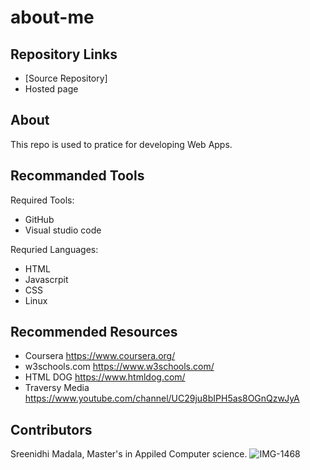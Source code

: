 # about-me

## Repository Links

* [Source Repository] 
* Hosted page

## About
 This repo is used to pratice for developing Web Apps.
 
 ## Recommanded Tools
 
 Required Tools:
 
 * GitHub
 * Visual studio code
 
  Requried Languages:
   * HTML
   * Javascrpit
   * CSS
   * Linux
   
  ## Recommended Resources
  
  * Coursera https://www.coursera.org/
  * w3schools.com https://www.w3schools.com/
  * HTML DOG https://www.htmldog.com/
  * Traversy Media https://www.youtube.com/channel/UC29ju8bIPH5as8OGnQzwJyA
  
  ##  Contributors
  Sreenidhi Madala, Master's in Appiled Computer science.
  ![IMG-1468](https://user-images.githubusercontent.com/69994220/92044210-556cb200-ed43-11ea-818c-ff9676742f44.JPG)
  
